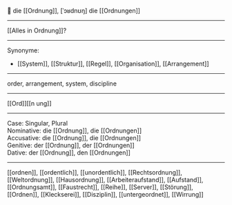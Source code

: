 🔴 die [[Ordnung]], [ˈɔʁdnʊŋ]
die [[Ordnungen]]

---
[[Alles in Ordnung]]?

---
Synonyme:
- [[System]], [[Struktur]], [[Regel]], [[Organisation]], [[Arrangement]]

---
order, arrangement, system, discipline

---
[[Ord]][[n ung]]

---
Case: Singular, Plural  
Nominative: die [[Ordnung]], die [[Ordnungen]]  
Accusative: die [[Ordnung]], die [[Ordnungen]]  
Genitive: der [[Ordnung]], der [[Ordnungen]]  
Dative: der [[Ordnung]], den [[Ordnungen]]  

---
[[ordnen]], [[ordentlich]], [[unordentlich]], [[Rechtsordnung]], [[Weltordnung]], [[Hausordnung]], [[Arbeiteraufstand]], [[Aufstand]], [[Ordnungsamt]], [[Faustrecht]], [[Reihe]], [[Server]], [[Störung]], [[Ordnen]], [[Kleck­serei]], [[Disziplin]], [[untergeordnet]], [[Wirrung]]